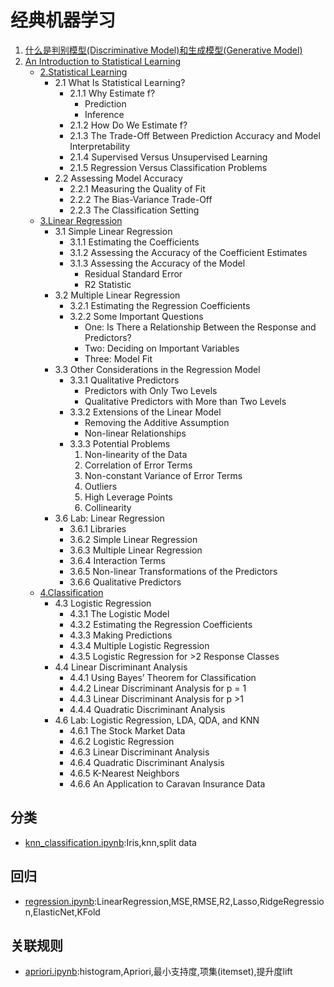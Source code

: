 # 经典机器学习
1. [什么是判别模型(Discriminative Model)和生成模型(Generative Model)](DiscriminativeModelGenerativeModel.md)
1. [An Introduction to Statistical Learning](ISLR-Sixth)
    - [2.Statistical Learning](ISLR-Sixth/StatisticalLearning.ipynb)
        - 2.1 What Is Statistical Learning?
            - 2.1.1 Why Estimate f?
                - Prediction
                - Inference
            - 2.1.2 How Do We Estimate f?
            - 2.1.3 The Trade-Off Between Prediction Accuracy and Model Interpretability
            - 2.1.4 Supervised Versus Unsupervised Learning
            - 2.1.5 Regression Versus Classification Problems
        - 2.2 Assessing Model Accuracy
            - 2.2.1 Measuring the Quality of Fit
            - 2.2.2 The Bias-Variance Trade-Off
            - 2.2.3 The Classification Setting
    - [3.Linear Regression](ISLR-Sixth/LinearRegression.ipynb)
        - 3.1 Simple Linear Regression
            - 3.1.1 Estimating the Coefficients
            - 3.1.2 Assessing the Accuracy of the Coefficient Estimates
            - 3.1.3 Assessing the Accuracy of the Model
                - Residual Standard Error
                - R2  Statistic
        - 3.2 Multiple Linear Regression
            - 3.2.1 Estimating the Regression Coefficients
            - 3.2.2 Some Important Questions
                - One: Is There a Relationship Between the Response and Predictors?
                - Two: Deciding on Important Variables
                - Three: Model Fit
        - 3.3 Other Considerations in the Regression Model
            - 3.3.1 Qualitative Predictors
                - Predictors with Only Two Levels
                - Qualitative Predictors with More than Two Levels
            - 3.3.2 Extensions of the Linear Model
                - Removing the Additive Assumption
                - Non-linear Relationships
            - 3.3.3 Potential Problems
                1. Non-linearity of the Data
                2. Correlation of Error Terms
                3. Non-constant Variance of Error Terms
                4. Outliers
                5. High Leverage Points
                6. Collinearity
        - 3.6 Lab: Linear Regression
            - 3.6.1 Libraries
            - 3.6.2 Simple Linear Regression
            - 3.6.3 Multiple Linear Regression
            - 3.6.4 Interaction Terms
            - 3.6.5 Non-linear Transformations of the Predictors
            - 3.6.6 Qualitative Predictors
    - [4.Classification](ISLR-Sixth/classification.ipynb)
        - 4.3 Logistic Regression
            - 4.3.1 The Logistic Model
            - 4.3.2 Estimating the Regression Coefficients
            - 4.3.3 Making Predictions
            - 4.3.4 Multiple Logistic Regression
            - 4.3.5 Logistic Regression for >2 Response Classes
        - 4.4 Linear Discriminant Analysis
            - 4.4.1 Using Bayes’ Theorem for Classification
            - 4.4.2 Linear Discriminant Analysis for p = 1
            - 4.4.3 Linear Discriminant Analysis for p >1
            - 4.4.4 Quadratic Discriminant Analysis
        - 4.6 Lab: Logistic Regression, LDA, QDA, and KNN
            - 4.6.1 The Stock Market Data
            - 4.6.2 Logistic Regression
            - 4.6.3 Linear Discriminant Analysis
            - 4.6.4 Quadratic Discriminant Analysis
            - 4.6.5 K-Nearest Neighbors
            - 4.6.6 An Application to Caravan Insurance Data

## 分类
- [knn_classification.ipynb](knn_classification.ipynb):Iris,knn,split data

## 回归
- [regression.ipynb](regression.ipynb):LinearRegression,MSE,RMSE,R2,Lasso,RidgeRegression,ElasticNet,KFold

## 关联规则
- [apriori.ipynb](apriori.ipynb):histogram,Apriori,最小支持度,项集(itemset),提升度lift

